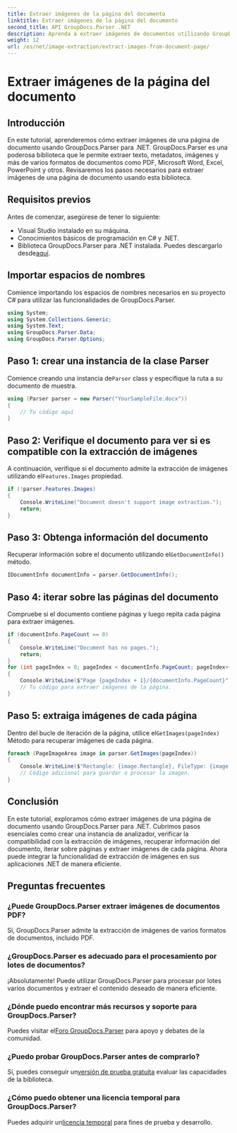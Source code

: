 ```yaml
---
title: Extraer imágenes de la página del documento
linktitle: Extraer imágenes de la página del documento
second_title: API GroupDocs.Parser .NET
description: Aprenda a extraer imágenes de documentos utilizando GroupDocs.Parser para .NET. Mejore sus capacidades de procesamiento de documentos.
weight: 12
url: /es/net/image-extraction/extract-images-from-document-page/
---
```


# Extraer imágenes de la página del documento

## Introducción
En este tutorial, aprenderemos cómo extraer imágenes de una página de documento usando GroupDocs.Parser para .NET. GroupDocs.Parser es una poderosa biblioteca que le permite extraer texto, metadatos, imágenes y más de varios formatos de documentos como PDF, Microsoft Word, Excel, PowerPoint y otros. Revisaremos los pasos necesarios para extraer imágenes de una página de documento usando esta biblioteca.
## Requisitos previos
Antes de comenzar, asegúrese de tener lo siguiente:
- Visual Studio instalado en su máquina.
- Conocimientos básicos de programación en C# y .NET.
- Biblioteca GroupDocs.Parser para .NET instalada. Puedes descargarlo desde[aquí](https://releases.groupdocs.com/parser/net/).

## Importar espacios de nombres
Comience importando los espacios de nombres necesarios en su proyecto C# para utilizar las funcionalidades de GroupDocs.Parser.
```csharp
using System;
using System.Collections.Generic;
using System.Text;
using GroupDocs.Parser.Data;
using GroupDocs.Parser.Options;
```
## Paso 1: crear una instancia de la clase Parser
 Comience creando una instancia de`Parser` class y especifique la ruta a su documento de muestra.
```csharp
using (Parser parser = new Parser("YourSampleFile.docx"))
{
    // Tu código aquí
}
```
## Paso 2: Verifique el documento para ver si es compatible con la extracción de imágenes
 A continuación, verifique si el documento admite la extracción de imágenes utilizando el`Features.Images` propiedad.
```csharp
if (!parser.Features.Images)
{
    Console.WriteLine("Document doesn't support image extraction.");
    return;
}
```
## Paso 3: Obtenga información del documento
 Recuperar información sobre el documento utilizando el`GetDocumentInfo()` método.
```csharp
IDocumentInfo documentInfo = parser.GetDocumentInfo();
```
## Paso 4: iterar sobre las páginas del documento
Compruebe si el documento contiene páginas y luego repita cada página para extraer imágenes.
```csharp
if (documentInfo.PageCount == 0)
{
    Console.WriteLine("Document has no pages.");
    return;
}
for (int pageIndex = 0; pageIndex < documentInfo.PageCount; pageIndex++)
{
    Console.WriteLine($"Page {pageIndex + 1}/{documentInfo.PageCount}");
    // Tu código para extraer imágenes de la página.
}
```
## Paso 5: extraiga imágenes de cada página
 Dentro del bucle de iteración de la página, utilice el`GetImages(pageIndex)` Método para recuperar imágenes de cada página.
```csharp
foreach (PageImageArea image in parser.GetImages(pageIndex))
{
    Console.WriteLine($"Rectangle: {image.Rectangle}, FileType: {image.FileType}");
    // Código adicional para guardar o procesar la imagen.
}
```

## Conclusión
En este tutorial, exploramos cómo extraer imágenes de una página de documento usando GroupDocs.Parser para .NET. Cubrimos pasos esenciales como crear una instancia de analizador, verificar la compatibilidad con la extracción de imágenes, recuperar información del documento, iterar sobre páginas y extraer imágenes de cada página. Ahora puede integrar la funcionalidad de extracción de imágenes en sus aplicaciones .NET de manera eficiente.

## Preguntas frecuentes
### ¿Puede GroupDocs.Parser extraer imágenes de documentos PDF?
Sí, GroupDocs.Parser admite la extracción de imágenes de varios formatos de documentos, incluido PDF.
### ¿GroupDocs.Parser es adecuado para el procesamiento por lotes de documentos?
¡Absolutamente! Puede utilizar GroupDocs.Parser para procesar por lotes varios documentos y extraer el contenido deseado de manera eficiente.
### ¿Dónde puedo encontrar más recursos y soporte para GroupDocs.Parser?
 Puedes visitar el[Foro GroupDocs.Parser](https://forum.groupdocs.com/c/parser/17) para apoyo y debates de la comunidad.
### ¿Puedo probar GroupDocs.Parser antes de comprarlo?
 Sí, puedes conseguir un[versión de prueba gratuita](https://releases.groupdocs.com/) evaluar las capacidades de la biblioteca.
### ¿Cómo puedo obtener una licencia temporal para GroupDocs.Parser?
 Puedes adquirir un[licencia temporal](https://purchase.groupdocs.com/temporary-license/) para fines de prueba y desarrollo.
